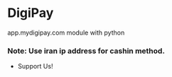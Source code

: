 # DigiPay
app.mydigipay.com module with python 

### Note: Use iran ip address for cashin method.

* Support Us!
